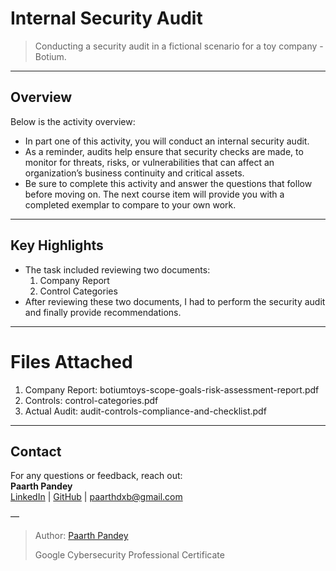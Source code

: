 # Internal Security Audit

> Conducting a security audit in a fictional scenario for a toy company - Botium.

---

## Overview

Below is the activity overview:

- In part one of this activity, you will conduct an internal security audit. 
- As a reminder, audits help ensure that security checks are made, to monitor for threats, risks, or vulnerabilities that can affect an organization’s business continuity and critical assets. 
- Be sure to complete this activity and answer the questions that follow before moving on. The next course item will provide you with a completed exemplar to compare to your own work.  

---

## Key Highlights

- The task included reviewing two documents:
  1. Company Report
  2. Control Categories
- After reviewing these two documents, I had to perform the security audit and finally provide recommendations. 

---

# Files Attached
1. Company Report: botiumtoys-scope-goals-risk-assessment-report.pdf
2. Controls: control-categories.pdf
3. Actual Audit: audit-controls-compliance-and-checklist.pdf

---

## Contact

For any questions or feedback, reach out:  
**Paarth Pandey**  
[LinkedIn](https://www.linkedin.com/in/paarth-pandey-13779529b/) | [GitHub](https://github.com/paarthpandey10) | paarthdxb@gmail.com

—

> Author: [Paarth Pandey](https://github.com/paarthpandey10)
>  
> Google Cybersecurity Professional Certificate



